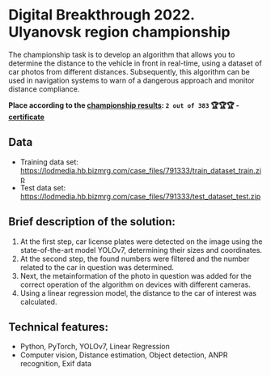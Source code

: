 # Digital Breakthrough 2022. Ulyanovsk region championship
The championship task is to develop an algorithm that allows you to determine the distance to the vehicle in front in real-time, using a dataset of car photos from different distances. Subsequently, this algorithm can be used in navigation systems to warn of a dangerous approach and monitor distance compliance.

**Place according to the [championship results](https://hacks-ai.ru/championships/758259): `2 out of 383` 🏆🏆🏆 - [certificate](https://github.com/EfremtsevVsevolod/estimate-distance-to-car/blob/main/certificate.pdf)**

## Data
* Training data set: https://lodmedia.hb.bizmrg.com/case_files/791333/train_dataset_train.zip
* Test data set: https://lodmedia.hb.bizmrg.com/case_files/791333/test_dataset_test.zip

## Brief description of the solution:
1. At the first step, car license plates were detected on the image using the state-of-the-art model YOLOv7, determining their sizes and coordinates.
2. At the second step, the found numbers were filtered and the number related to the car in question was determined.
3. Next, the metainformation of the photo in question was added for the correct operation of the algorithm on devices with different cameras.
4. Using a linear regression model, the distance to the car of interest was calculated.

## Technical features:
* Python, PyTorch, YOLOv7, Linear Regression
* Computer vision, Distance estimation, Object detection, ANPR recognition, Exif data

